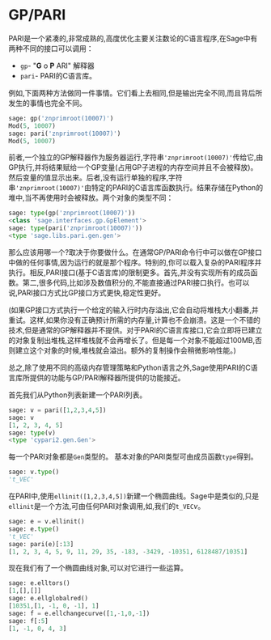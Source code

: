 GP/PARI
===

PARI是一个紧凑的,非常成熟的,高度优化主要关注数论的C语言程序,在Sage中有两种不同的接口可以调用：

-  `gp`- "**G** o **P** ARI" 解释器
-  `pari`- PARI的C语言库。

例如,下面两种方法做同一件事情。它们看上去相同,但是输出完全不同,而且背后所发生的事情也完全不同。
```py
sage: gp('znprimroot(10007)')
Mod(5, 10007)
sage: pari('znprimroot(10007)')
Mod(5, 10007)
```


前者,一个独立的GP解释器作为服务器运行,字符串`'znprimroot(10007)'`传给它,由GP执行,并将结果赋给一个GP变量(占用GP子进程的内存空间并且不会被释放)。然后变量的值显示出来。后者,没有运行单独的程序,字符串`'znprimroot(10007)'`由特定的PARI的C语言库函数执行。结果存储在Python的堆中,当不再使用时会被释放。两个对象的类型不同：
```py
sage: type(gp('znprimroot(10007)'))
<class 'sage.interfaces.gp.GpElement'>
sage: type(pari('znprimroot(10007)'))
<type 'sage.libs.pari.gen.gen'>
```


那么应该用哪一个?取决于你要做什么。在通常GP/PARI命令行中可以做在GP接口中做的任何事情,因为运行的就是那个程序。特别的,你可以载入复杂的PARI程序并执行。相反,PARI接口(基于C语言库)的限制更多。首先,并没有实现所有的成员函数。第二,很多代码,比如涉及数值积分的,不能直接通过PARI接口执行。也可以说,PARI接口方式比GP接口方式更快,稳定性更好。

(如果GP接口方式执行一个给定的输入行时内存溢出,它会自动将堆栈大小翻番,并重试。这样,如果你没有正确预计所需的内存量,计算也不会崩溃。这是一个不错的技术,但是通常的GP解释器并不提供。对于PARI的C语言库接口,它会立即将已建立的对象复制出堆栈,这样堆栈就不会再增长了。但是每一个对象不能超过100MB,否则建立这个对象的时候,堆栈就会溢出。额外的复制操作会稍微影响性能。)

总之,除了使用不同的高级内存管理策略和Python语言之外,Sage使用PARI的C语言库所提供的功能与GP/PARI解释器所提供的功能接近。

首先我们从Python列表新建一个PARI列表。
```py
sage: v = pari([1,2,3,4,5])
sage: v
[1, 2, 3, 4, 5]
sage: type(v)
<type 'cypari2.gen.Gen'>
```


每一个PARI对象都是`Gen`类型的。 基本对象的PARI类型可由成员函数`type`得到。
```py
sage: v.type()
't_VEC'
```

在PARI中,使用`ellinit([1,2,3,4,5])`新建一个椭圆曲线。Sage中是类似的,只是`ellinit`是一个方法,可由任何PARI对象调用,如,我们的`t_VEC`$v$。
```py
sage: e = v.ellinit()
sage: e.type()         
't_VEC'
sage: pari(e)[:13]
[1, 2, 3, 4, 5, 9, 11, 29, 35, -183, -3429, -10351, 6128487/10351]
```


现在我们有了一个椭圆曲线对象,可以对它进行一些运算。
```py
sage: e.elltors()
[1,[],[]]
sage: e.ellglobalred()
[10351,[1, -1, 0, -1], 1]
sage: f = e.ellchangecurve([1,-1,0,-1])
sage: f[:5]
[1, -1, 0, 4, 3]
```


